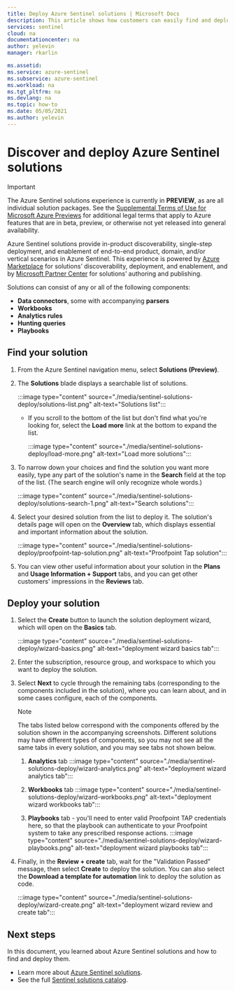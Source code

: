 ```yaml
---
title: Deploy Azure Sentinel solutions | Microsoft Docs
description: This article shows how customers can easily find and deploy data analysis tools packaged together with data connectors.
services: sentinel
cloud: na
documentationcenter: na
author: yelevin
manager: rkarlin

ms.assetid:
ms.service: azure-sentinel
ms.subservice: azure-sentinel
ms.workload: na
ms.tgt_pltfrm: na
ms.devlang: na
ms.topic: how-to
ms.date: 05/05/2021
ms.author: yelevin
---
```

# Discover and deploy Azure Sentinel solutions

> [!IMPORTANT]
>
> The Azure Sentinel solutions experience is currently in **PREVIEW**, as are all individual solution packages. See the [Supplemental Terms of Use for Microsoft Azure Previews](https://azure.microsoft.com/support/legal/preview-supplemental-terms/) for additional legal terms that apply to Azure features that are in beta, preview, or otherwise not yet released into general availability.

Azure Sentinel solutions provide in-product discoverability, single-step deployment, and enablement of end-to-end product, domain, and/or vertical scenarios in Azure Sentinel. This experience is powered by [Azure Marketplace](https://azuremarketplace.microsoft.com/marketplace) for solutions’ discoverability, deployment, and enablement, and by [Microsoft Partner Center](/partner-center/overview) for solutions’ authoring and publishing.

Solutions can consist of any or all of the following components:

- **Data connectors**, some with accompanying **parsers**
- **Workbooks**
- **Analytics rules**
- **Hunting queries**
- **Playbooks**

## Find your solution

1. From the Azure Sentinel navigation menu, select **Solutions (Preview)**.

1. The **Solutions** blade displays a searchable list of solutions.

    :::image type="content" source="./media/sentinel-solutions-deploy/solutions-list.png" alt-text="Solutions list":::

    - If you scroll to the bottom of the list but don't find what you're looking for, select the **Load more** link at the bottom to expand the list.

        :::image type="content" source="./media/sentinel-solutions-deploy/load-more.png" alt-text="Load more solutions":::

1. To narrow down your choices and find the solution you want more easily, type any part of the solution's name in the **Search** field at the top of the list. (The search engine will only recognize whole words.)

    :::image type="content" source="./media/sentinel-solutions-deploy/solutions-search-1.png" alt-text="Search solutions":::

1. Select your desired solution from the list to deploy it. The solution's details page will open on the **Overview** tab, which displays essential and important information about the solution.

    :::image type="content" source="./media/sentinel-solutions-deploy/proofpoint-tap-solution.png" alt-text="Proofpoint Tap solution":::

1. You can view other useful information about your solution in the **Plans** and **Usage Information + Support** tabs, and you can get other customers' impressions in the **Reviews** tab.

## Deploy your solution

1. Select the **Create** button to launch the solution deployment wizard, which will open on the **Basics** tab.

    :::image type="content" source="./media/sentinel-solutions-deploy/wizard-basics.png" alt-text="deployment wizard basics tab":::

1. Enter the subscription, resource group, and workspace to which you want to deploy the solution. 

1. Select **Next** to cycle through the remaining tabs (corresponding to the components included in the solution), where you can learn about, and in some cases configure, each of the components.

    > [!NOTE]
    > The tabs listed below correspond with the components offered by the solution shown in the accompanying screenshots. Different solutions may have different types of components, so you may not see all the same tabs in every solution, and you may see tabs not shown below.

    1. **Analytics** tab
        :::image type="content" source="./media/sentinel-solutions-deploy/wizard-analytics.png" alt-text="deployment wizard analytics tab":::

    1. **Workbooks** tab
        :::image type="content" source="./media/sentinel-solutions-deploy/wizard-workbooks.png" alt-text="deployment wizard workbooks tab":::

    1. **Playbooks** tab - you'll need to enter valid Proofpoint TAP credentials here, so that the playbook can authenticate to your Proofpoint system to take any prescribed response actions.
        :::image type="content" source="./media/sentinel-solutions-deploy/wizard-playbooks.png" alt-text="deployment wizard playbooks tab":::

1. Finally, in the **Review + create** tab, wait for the "Validation Passed" message, then select **Create** to deploy the solution. You can also select the **Download a template for automation** link to deploy the solution as code.

    :::image type="content" source="./media/sentinel-solutions-deploy/wizard-create.png" alt-text="deployment wizard review and create tab":::

## Next steps

In this document, you learned about Azure Sentinel solutions and how to find and deploy them.

- Learn more about [Azure Sentinel solutions](sentinel-solutions.md).
- See the full [Sentinel solutions catalog](sentinel-solutions-catalog.md).
